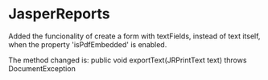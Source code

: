 # JasperReports
Added the funcionality of create a form with textFields, instead of text itself, when the property 'isPdfEmbedded' is enabled.

The method changed is:
    public void exportText(JRPrintText text) throws DocumentException
